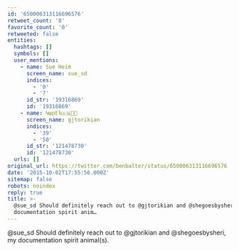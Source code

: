 ```yaml
---
id: '650006313116696576'
retweet_count: '0'
favorite_count: '0'
retweeted: false
entities:
  hashtags: []
  symbols: []
  user_mentions:
    - name: Sue Heim
      screen_name: sue_sd
      indices:
        - '0'
        - '7'
      id_str: '19316869'
      id: '19316869'
    - name: Կարէն🇦🇲🌹🏁
      screen_name: gjtorikian
      indices:
        - '39'
        - '50'
      id_str: '121478730'
      id: '121478730'
  urls: []
original_url: https://twitter.com/benbalter/status/650006313116696576
date: '2015-10-02T17:55:56.000Z'
sitemap: false
robots: noindex
reply: true
title: >-
  @sue_sd Should definitely reach out to @gjtorikian and @shegoesbysheri, my
  documentation spirit anim…
---
```


@sue_sd Should definitely reach out to @gjtorikian and @shegoesbysheri, my documentation spirit animal(s).